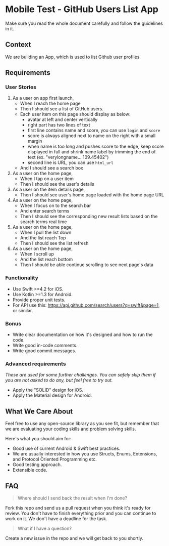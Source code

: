 # Mobile Test - GitHub Users List App

Make sure you read the whole document carefully and follow the guidelines in it.

## Context

We are building an App, which is used to list Github user profiles.

## Requirements

### User Stories

1. As a user on app first launch,
    - When I reach the home page
    - Then I should see a list of GitHub users.
    - Each user item on this page should display as below: 
    	- avatar at left and center vertically
    	- right part has two lines of text
    	- first line contains name and score, you can use `login` and `score`
	    - score is always aligned next to name on the right with a small margin
	    - when name is too long and pushes score to the edge, keep score displayed in full and shrink name label by trimming the end of text (ex. "verylongname... 109.45402")
    	- second line is URL, you can use `html_url`
    - And I should see a search box
2. As a user on the home page,
    - When I tap on a user item
    - Then I should see the user's details
3. As a user on the item details page,
    - Then I should see user's home page loaded with the home page URL
4. As a user on the home page,
    - When I focus on to the search bar
    - And enter search terms
    - Then I should see the corresponding new result lists based on the search terms real time
5. As a user on the home page,
	- When I pull the list down
	- And the list reach Top
	- Then I should see the list refresh
6. As a user on the home page,
	- When I scroll up
	- And the list reach bottom
	- Then I should be able continue scrolling to see next page's data

### Functionality

- Use Swift >=4.2 for iOS.
- Use Kotlin >=1.3 for Android.
- Provide proper unit tests.
- For API use this: https://api.github.com/search/users?q=swift&page=1, or similar.

### Bonus

- Write clear documentation on how it's designed and how to run the code.
- Write good in-code comments.
- Write good commit messages.

### Advanced requirements

*These are used for some further challenges. You can safely skip them if you are not asked to do any, but feel free to try out.*

- Apply the "SOLID" design for iOS.
- Apply the Material design for Android.

## What We Care About

Feel free to use any open-source library as you see fit, but remember that we are evaluating your coding skills and problem solving skills.

Here's what you should aim for:

- Good use of current Android & Swift best practices.
- We are usually interested in how you use Structs, Enums, Extensions, and Protocol Oriented Programming etc.
- Good testing approach.
- Extensible code.

## FAQ

> Where should I send back the result when I'm done?

Fork this repo and send us a pull request when you think it's ready for review. You don't have to finish everything prior and you can continue to work on it. We don't have a deadline for the task.

> What if I have a question?

Create a new issue in the repo and we will get back to you shortly.
